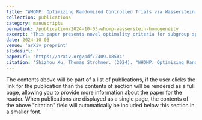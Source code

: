 ```yaml
---
title: "WHOMP: Optimizing Randomized Controlled Trials via Wasserstein Homogeneity"
collection: publications
category: manuscripts
permalink: /publication/2024-10-03-whomp-wasserstein-homogeneity
excerpt: "This paper presents novel optimality criteria for subgroup splitting (named WHOMP) in comparative experiments, such as clinical trials, social experiments, and A/B tests. Furthermore, we provide efficient algorithms to estimate the WHOMP optimal solutions. Finally, the paper offers comprehensive analytical comparisons and numerical experiments to demonstrate the significant advantages of WHOMP over traditional methods, including random partitioning, covariate-adaptive randomization, rerandomization, and anti-clustering."
date: 2024-10-03
venue: 'arXiv preprint'
slidesurl: ''
paperurl: 'https://arxiv.org/pdf/2409.18504'
citation: 'Shizhou Xu, Thomas Strohmer. (2024). "WHOMP: Optimizing Randomized Controlled Trials via Wasserstein Homogeneity." <i>arXiv preprint</i>.'
---
```


The contents above will be part of a list of publications, if the user clicks the link for the publication than the contents of section will be rendered as a full page, allowing you to provide more information about the paper for the reader. When publications are displayed as a single page, the contents of the above "citation" field will automatically be included below this section in a smaller font.
